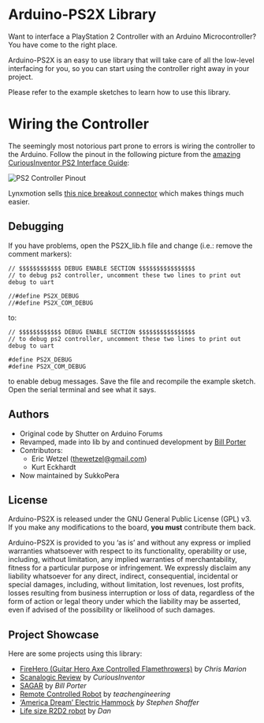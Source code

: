 # Arduino-PS2X Library
Want to interface a PlayStation 2 Controller with an Arduino Microcontroller? You have come to the right place. 

Arduino-PS2X is an easy to use library that will take care of all the low-level interfacing for you, so you can start using the controller right away in your project.

Please refer to the example sketches to learn how to use this library.

# Wiring the Controller
The seemingly most notorious part prone to errors is wiring the controller to the Arduino. Follow the pinout in the following picture from the [amazing CuriousInventor PS2 Interface Guide](https://store.curiousinventor.com/guides/PS2):

![PS2 Controller Pinout](https://store.curiousinventor.com/wp-content/uploads/2019/09/wiring.jpg)

Lynxmotion sells [this nice breakout connector](https://www.robotshop.com/en/ps2-connector-breakout-board.html) which makes things much easier.

## Debugging
If you have problems, open the PS2X_lib.h file and change (i.e.: remove the comment markers):
```
// $$$$$$$$$$$$ DEBUG ENABLE SECTION $$$$$$$$$$$$$$$$
// to debug ps2 controller, uncomment these two lines to print out debug to uart

//#define PS2X_DEBUG
//#define PS2X_COM_DEBUG
```
to:
```
// $$$$$$$$$$$$ DEBUG ENABLE SECTION $$$$$$$$$$$$$$$$
// to debug ps2 controller, uncomment these two lines to print out debug to uart

#define PS2X_DEBUG
#define PS2X_COM_DEBUG
```
to enable debug messages. Save the file and recompile the example sketch. Open the serial terminal and see what it says.

## Authors
- Original code by Shutter on Arduino Forums
- Revamped, made into lib by and continued development by [Bill Porter](www.billporter.info)
- Contributors:
  - Eric Wetzel (thewetzel@gmail.com)
  - Kurt Eckhardt
- Now maintained by SukkoPera

## License
Arduino-PS2X is released under the GNU General Public License (GPL) v3. If you make any modifications to the board, **you must** contribute them back.

Arduino-PS2X is provided to you ‘as is’ and without any express or implied warranties whatsoever with respect to its functionality, operability or use, including, without limitation, any implied warranties of merchantability, fitness for a particular purpose or infringement. We expressly disclaim any liability whatsoever for any direct, indirect, consequential, incidental or special damages, including, without limitation, lost revenues, lost profits, losses resulting from business interruption or loss of data, regardless of the form of action or legal theory under which the liability may be asserted, even if advised of the possibility or likelihood of such damages.

## Project Showcase

Here are some projects using this library:

-  [FireHero (Guitar Hero Axe Controlled Flamethrowers)](https://www.coolthings.com/firehero/) by *Chris Marion*
-  [Scanalogic Review](http://store.curiousinventor.com/blog/scanalogic_2_logic_analyzer_review/) by *CuriousInventor*
-  [SAGAR](http://www.billporter.info/category/projects/autonomous-rover/) by *Bill Porter*
-  [Remote Controlled Robot](http://www.youtube.com/watch?v=WP2yqu1Rs_M#t=22s) by *teachengineering*
-  [‘America Dream’ Electric Hammock](http://hackaday.com/2011/04/27/be-lazy-and-get-somewhere-at-the-same-time/) *by Stephen Shaffer*
-  [Life size R2D2 robot](http://youtu.be/H9BcXc7ixT0) by *Dan*
